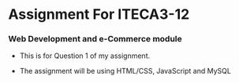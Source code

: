 # Assignment For ITECA3-12

### Web Development and e-Commerce module

* This is for Question 1 of my assignment.

* The assignment will be using HTML/CSS, JavaScript and MySQL
